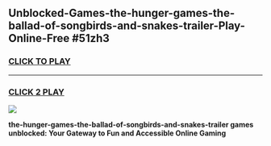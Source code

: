 
## Unblocked-Games-the-hunger-games-the-ballad-of-songbirds-and-snakes-trailer-Play-Online-Free #51zh3
<h3>
<a href="https://us.freeplayer.one?title=the-hunger-games-the-ballad-of-songbirds-and-snakes-trailer&ref=10M">CLICK TO PLAY</a></h3>
<hr>

<h3>
<a href="https://us.freeplayer.one?title=the-hunger-games-the-ballad-of-songbirds-and-snakes-trailer&ref=10M">CLICK 2 PLAY</a>
  
</h3>

<a href="https://us.freeplayer.one?title=the-hunger-games-the-ballad-of-songbirds-and-snakes-trailer&ref=10M"><img src="https://clearcache.store/games.png"></a>


**the-hunger-games-the-ballad-of-songbirds-and-snakes-trailer games unblocked: Your Gateway to Fun and Accessible Online Gaming**
